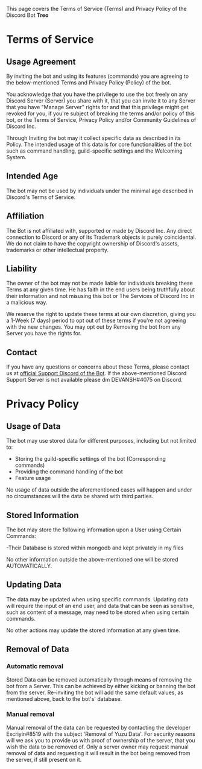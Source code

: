 This page covers the Terms of Service (Terms) and Privacy Policy of the Discord Bot **Treo**

# Terms of Service
## Usage Agreement
By inviting the bot and using its features (commands) you are agreeing to the below-mentioned Terms and Privacy Policy (Policy) of the bot.

You acknowledge that you have the privilege to use the bot freely on any Discord Server (Server) you share with it, that you can invite it to any Server that you have "Manage Server" rights for and that this privilege might get revoked for you, if you're subject of breaking the terms and/or policy of this bot, or the Terms of Service, Privacy Policy and/or Community Guidelines of Discord Inc.

Through Inviting the bot may it collect specific data as described in its Policy.
The intended usage of this data is for core functionalities of the bot such as command handling, guild-specific settings and the Welcoming System.

## Intended Age
The bot may not be used by individuals under the minimal age described in Discord's Terms of Service.


## Affiliation
The Bot is not affiliated with, supported or made by Discord Inc.
Any direct connection to Discord or any of its Trademark objects is purely coincidental. We do not claim to have the copyright ownership of Discord's assets, trademarks or other intellectual property.

## Liability
The owner of the bot may not be made liable for individuals breaking these Terms at any given time.
He has faith in the end users being truthfully about their information and not misusing this bot or The Services of Discord Inc in a malicious way.

We reserve the right to update these terms at our own discretion, giving you a 1-Week (7 days) period to opt out of these terms if you're not agreeing with the new changes.
You may opt out by Removing the bot from any Server you have the rights for.

## Contact
If you have any questions or concerns about these Terms, please contact us at [official Support Discord of the Bot](https://discord.gg/Y457mstEDz).
If the above-mentioned Discord Support Server is not available please dm DEVANSH#4075 on Discord.

# Privacy Policy
## Usage of Data
The bot may use stored data for different purposes, including but not limited to:
- Storing the guild-specific settings of the bot (Corresponding commands)
- Providing the command handling of the bot
- Feature usage

No usage of data outside the aforementioned cases will happen and under no circumstances will the data be shared with third parties.

## Stored Information
The bot may store the following  information upon a User using  Certain Commands:

-Their Database is stored within mongodb and kept privately in my files 

No other information outside the above-mentioned one will be stored AUTOMATICALLY.

## Updating Data
The data may be updated when using specific commands.
Updating data will require the input of an end user, and data that can be seen as sensitive, such as content of a message, may need to be stored when using certain commands.

No other actions may update the stored information at any given time.


## Removal of Data
### Automatic removal
Stored Data can be removed automatically through means of removing the bot from a Server. This can be achieved by either kicking or banning the bot from the server. Re-inviting the bot will add the same default values, as mentioned above, back to the bot's' database.

### Manual removal
Manual removal of the data can be requested by contacting the developer Excriyin#8519 with the subject 'Removal of Yuzu Data'.
For security reasons will we ask you to provide us with proof of ownership of the server, that you wish the data to be removed of. Only a server owner may request manual removal of data and requesting it will result in the bot being removed from the server, if still present on it.

